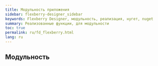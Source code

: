 ```yaml
---
title: Модульность приложения
sidebar: flexberry-designer_sidebar
keywords: Flexberry Designer, модульность, реализация, нугет, nuget
summary: Реализованные функции, для модульности
toc: true
permalink: ru/fd_flexberry.html
lang: ru
---
```


## Модульность
